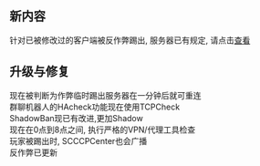 ## 新内容
针对已被修改过的客户端被反作弊踢出, 服务器已有规定, 请点击[查看](../../../Mainc/faq#我被判断为作弊而被踢出服务器)  

## 升级与修复
现在被判断为作弊临时踢出服务器在一分钟后就可重连  
群聊机器人的HAcheck功能现在使用TCPCheck  
ShadowBan现已有改进,更加Shadow  
现在在0点到8点之间, 执行严格的VPN/代理工具检查  
玩家被踢出时, SCCCPCenter也会广播  
反作弊已更新   
